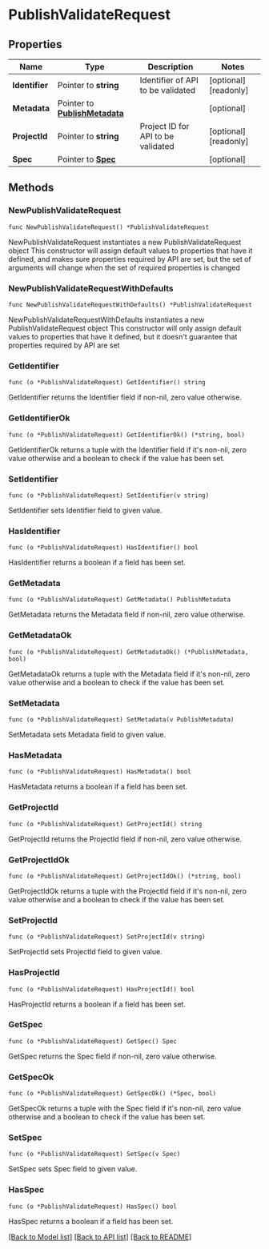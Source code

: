 # PublishValidateRequest

## Properties

Name | Type | Description | Notes
------------ | ------------- | ------------- | -------------
**Identifier** | Pointer to **string** | Identifier of API to be validated | [optional] [readonly] 
**Metadata** | Pointer to [**PublishMetadata**](PublishMetadata.md) |  | [optional] 
**ProjectId** | Pointer to **string** | Project ID for API to be validated | [optional] [readonly] 
**Spec** | Pointer to [**Spec**](Spec.md) |  | [optional] 

## Methods

### NewPublishValidateRequest

`func NewPublishValidateRequest() *PublishValidateRequest`

NewPublishValidateRequest instantiates a new PublishValidateRequest object
This constructor will assign default values to properties that have it defined,
and makes sure properties required by API are set, but the set of arguments
will change when the set of required properties is changed

### NewPublishValidateRequestWithDefaults

`func NewPublishValidateRequestWithDefaults() *PublishValidateRequest`

NewPublishValidateRequestWithDefaults instantiates a new PublishValidateRequest object
This constructor will only assign default values to properties that have it defined,
but it doesn't guarantee that properties required by API are set

### GetIdentifier

`func (o *PublishValidateRequest) GetIdentifier() string`

GetIdentifier returns the Identifier field if non-nil, zero value otherwise.

### GetIdentifierOk

`func (o *PublishValidateRequest) GetIdentifierOk() (*string, bool)`

GetIdentifierOk returns a tuple with the Identifier field if it's non-nil, zero value otherwise
and a boolean to check if the value has been set.

### SetIdentifier

`func (o *PublishValidateRequest) SetIdentifier(v string)`

SetIdentifier sets Identifier field to given value.

### HasIdentifier

`func (o *PublishValidateRequest) HasIdentifier() bool`

HasIdentifier returns a boolean if a field has been set.

### GetMetadata

`func (o *PublishValidateRequest) GetMetadata() PublishMetadata`

GetMetadata returns the Metadata field if non-nil, zero value otherwise.

### GetMetadataOk

`func (o *PublishValidateRequest) GetMetadataOk() (*PublishMetadata, bool)`

GetMetadataOk returns a tuple with the Metadata field if it's non-nil, zero value otherwise
and a boolean to check if the value has been set.

### SetMetadata

`func (o *PublishValidateRequest) SetMetadata(v PublishMetadata)`

SetMetadata sets Metadata field to given value.

### HasMetadata

`func (o *PublishValidateRequest) HasMetadata() bool`

HasMetadata returns a boolean if a field has been set.

### GetProjectId

`func (o *PublishValidateRequest) GetProjectId() string`

GetProjectId returns the ProjectId field if non-nil, zero value otherwise.

### GetProjectIdOk

`func (o *PublishValidateRequest) GetProjectIdOk() (*string, bool)`

GetProjectIdOk returns a tuple with the ProjectId field if it's non-nil, zero value otherwise
and a boolean to check if the value has been set.

### SetProjectId

`func (o *PublishValidateRequest) SetProjectId(v string)`

SetProjectId sets ProjectId field to given value.

### HasProjectId

`func (o *PublishValidateRequest) HasProjectId() bool`

HasProjectId returns a boolean if a field has been set.

### GetSpec

`func (o *PublishValidateRequest) GetSpec() Spec`

GetSpec returns the Spec field if non-nil, zero value otherwise.

### GetSpecOk

`func (o *PublishValidateRequest) GetSpecOk() (*Spec, bool)`

GetSpecOk returns a tuple with the Spec field if it's non-nil, zero value otherwise
and a boolean to check if the value has been set.

### SetSpec

`func (o *PublishValidateRequest) SetSpec(v Spec)`

SetSpec sets Spec field to given value.

### HasSpec

`func (o *PublishValidateRequest) HasSpec() bool`

HasSpec returns a boolean if a field has been set.


[[Back to Model list]](../README.md#documentation-for-models) [[Back to API list]](../README.md#documentation-for-api-endpoints) [[Back to README]](../README.md)


